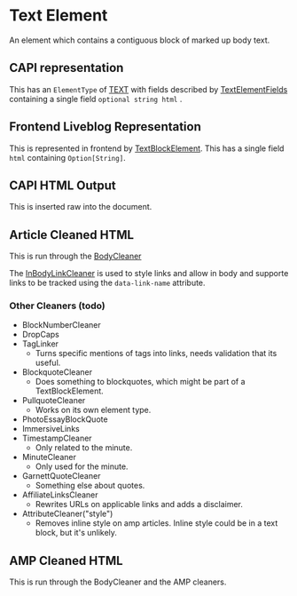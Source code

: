 # Text Element

An element which contains a contiguous block of marked up body text.

## CAPI representation

This has an `ElementType` of [TEXT](https://github.com/guardian/content-api-models/blob/master/models/src/main/thrift/content/v1.thrift#L45) with fields described by [TextElementFields](https://github.com/guardian/content-api-models/blob/master/models/src/main/thrift/content/v1.thrift#L377) containing a single field `optional string html` .

## Frontend Liveblog Representation

This is represented in frontend by [TextBlockElement](https://github.com/guardian/frontend/blob/9a2e342437858c621b39eda3ea459e893770af93/common/app/model/liveblog/BlockElement.scala#L9). This has a single field `html` containing `Option[String]`.

## CAPI HTML Output

This is inserted raw into the document.

## Article Cleaned HTML

This is run through the [BodyCleaner](https://github.com/guardian/frontend/blob/ffe63354bb03cc2628ad15d65c4294e9c97e52d1/article/app/views/package.scala#L39)

The [InBodyLinkCleaner](https://github.com/guardian/frontend/blob/bb83dabb21aea326c67168d0e0d3f6d4ccef6af5/common/app/views/support/HtmlCleaner.scala#L225) is used to style links and allow in body and supporte links to be tracked using the `data-link-name` attribute.

### Other Cleaners (todo)

- BlockNumberCleaner
- DropCaps
- TagLinker
    - Turns specific mentions of tags into links, needs validation that its useful.
- BlockquoteCleaner
    - Does something to blockquotes, which might be part of a TextBlockElement.
- PullquoteCleaner
    - Works on its own element type.
- PhotoEssayBlockQuote
- ImmersiveLinks
- TimestampCleaner
    - Only related to the minute.
- MinuteCleaner
    - Only used for the minute.
- GarnettQuoteCleaner
    - Something else about quotes.
- AffiliateLinksCleaner
    - Rewrites URLs on applicable links and adds a disclaimer.
- AttributeCleaner("style")
    - Removes inline style on amp articles. Inline style could be in a text block, but it's unlikely.



## AMP Cleaned HTML

This is run through the BodyCleaner and the AMP cleaners.
